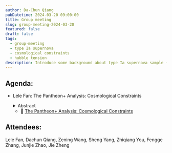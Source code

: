 ```yaml
---
author: Da-Chun Qiang
pubDatetime: 2024-03-20 09:00:00
title: Group meeting
slug: group-meeting-2024-03-20
featured: false
draft: false
tags:
  - group-meeting
  - type Ia supernova
  - cosmological constraints
  - hubble tension
description: Introduce some background about type Ia supernova sample (panthepn+), and the cosmological constraints derived by panthepn+.
---
```


## Agenda:

- Lele Fan: The Pantheon+ Analysis: Cosmological Constraints

  <details>
  <summary>Abstract</summary>
  In this report, I would like to introduce the cosmological constraints by using the Pantheon+ data (Type Ia supernova sample) via MCMC method. There have 1701 light curves of 1550 distinct Type Ia supernovae ranging in redshift from z = 0.001 to 2.26 in Pantheon+. When including SH0ES Cepheid distances, it can get Hubble constant of H0 = 73.5 ± 1.1 km s−1 Mpc−1.
  </details>

  - 📄 [The Pantheon+ Analysis: Cosmological Constraints](https://arxiv.org/pdf/2202.04077.pdf)


## Attendees:

Lele Fan, Dachun Qiang, Zening Wang, Sheng Yang, Zhiqiang You, Fengge Zhang, Junjie Zhao, Jie Zheng

